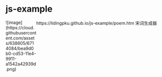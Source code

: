 # js-example

<div>
<div style="width:100;float:left">![image](https://cloud.githubusercontent.com/assets/638605/6714084/bea9d0b0-cd53-11e4-9911-a1542a42939d.png)</div>
 https://lidingpku.github.io/js-example/poem.htm 宋词生成器
</div>
